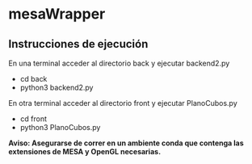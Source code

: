 # mesaWrapper
## Instrucciones de ejecución
En una terminal acceder al directorio back y ejecutar backend2.py
- cd back
- python3 backend2.py

En otra terminal acceder al directorio front y ejecutar PlanoCubos.py
- cd front
- python3 PlanoCubos.py

**Aviso: Asegurarse de correr en un ambiente conda que contenga las extensiones de  MESA y OpenGL necesarias.**
